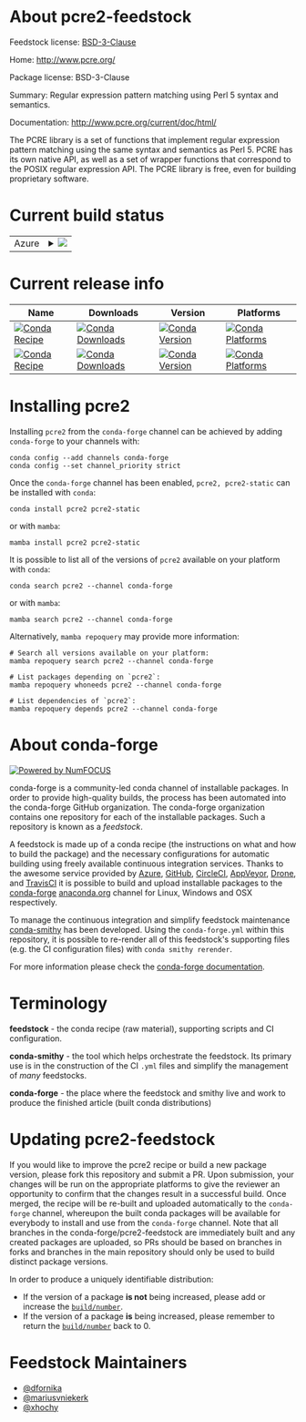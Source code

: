 About pcre2-feedstock
=====================

Feedstock license: [BSD-3-Clause](https://github.com/conda-forge/pcre2-feedstock/blob/main/LICENSE.txt)

Home: http://www.pcre.org/

Package license: BSD-3-Clause

Summary: Regular expression pattern matching using Perl 5 syntax and semantics.

Documentation: http://www.pcre.org/current/doc/html/

The PCRE library is a set of functions that implement regular expression pattern matching
using the same syntax and semantics as Perl 5. PCRE has its own native API, as well as a set of
wrapper functions that correspond to the POSIX regular expression API. The PCRE library is
free, even for building proprietary software.


Current build status
====================


<table>
    
  <tr>
    <td>Azure</td>
    <td>
      <details>
        <summary>
          <a href="https://dev.azure.com/conda-forge/feedstock-builds/_build/latest?definitionId=763&branchName=main">
            <img src="https://dev.azure.com/conda-forge/feedstock-builds/_apis/build/status/pcre2-feedstock?branchName=main">
          </a>
        </summary>
        <table>
          <thead><tr><th>Variant</th><th>Status</th></tr></thead>
          <tbody><tr>
              <td>linux_64</td>
              <td>
                <a href="https://dev.azure.com/conda-forge/feedstock-builds/_build/latest?definitionId=763&branchName=main">
                  <img src="https://dev.azure.com/conda-forge/feedstock-builds/_apis/build/status/pcre2-feedstock?branchName=main&jobName=linux&configuration=linux%20linux_64_" alt="variant">
                </a>
              </td>
            </tr><tr>
              <td>linux_aarch64</td>
              <td>
                <a href="https://dev.azure.com/conda-forge/feedstock-builds/_build/latest?definitionId=763&branchName=main">
                  <img src="https://dev.azure.com/conda-forge/feedstock-builds/_apis/build/status/pcre2-feedstock?branchName=main&jobName=linux&configuration=linux%20linux_aarch64_" alt="variant">
                </a>
              </td>
            </tr><tr>
              <td>linux_ppc64le</td>
              <td>
                <a href="https://dev.azure.com/conda-forge/feedstock-builds/_build/latest?definitionId=763&branchName=main">
                  <img src="https://dev.azure.com/conda-forge/feedstock-builds/_apis/build/status/pcre2-feedstock?branchName=main&jobName=linux&configuration=linux%20linux_ppc64le_" alt="variant">
                </a>
              </td>
            </tr><tr>
              <td>osx_64</td>
              <td>
                <a href="https://dev.azure.com/conda-forge/feedstock-builds/_build/latest?definitionId=763&branchName=main">
                  <img src="https://dev.azure.com/conda-forge/feedstock-builds/_apis/build/status/pcre2-feedstock?branchName=main&jobName=osx&configuration=osx%20osx_64_" alt="variant">
                </a>
              </td>
            </tr><tr>
              <td>osx_arm64</td>
              <td>
                <a href="https://dev.azure.com/conda-forge/feedstock-builds/_build/latest?definitionId=763&branchName=main">
                  <img src="https://dev.azure.com/conda-forge/feedstock-builds/_apis/build/status/pcre2-feedstock?branchName=main&jobName=osx&configuration=osx%20osx_arm64_" alt="variant">
                </a>
              </td>
            </tr><tr>
              <td>win_64</td>
              <td>
                <a href="https://dev.azure.com/conda-forge/feedstock-builds/_build/latest?definitionId=763&branchName=main">
                  <img src="https://dev.azure.com/conda-forge/feedstock-builds/_apis/build/status/pcre2-feedstock?branchName=main&jobName=win&configuration=win%20win_64_" alt="variant">
                </a>
              </td>
            </tr>
          </tbody>
        </table>
      </details>
    </td>
  </tr>
</table>

Current release info
====================

| Name | Downloads | Version | Platforms |
| --- | --- | --- | --- |
| [![Conda Recipe](https://img.shields.io/badge/recipe-pcre2-green.svg)](https://anaconda.org/conda-forge/pcre2) | [![Conda Downloads](https://img.shields.io/conda/dn/conda-forge/pcre2.svg)](https://anaconda.org/conda-forge/pcre2) | [![Conda Version](https://img.shields.io/conda/vn/conda-forge/pcre2.svg)](https://anaconda.org/conda-forge/pcre2) | [![Conda Platforms](https://img.shields.io/conda/pn/conda-forge/pcre2.svg)](https://anaconda.org/conda-forge/pcre2) |
| [![Conda Recipe](https://img.shields.io/badge/recipe-pcre2--static-green.svg)](https://anaconda.org/conda-forge/pcre2-static) | [![Conda Downloads](https://img.shields.io/conda/dn/conda-forge/pcre2-static.svg)](https://anaconda.org/conda-forge/pcre2-static) | [![Conda Version](https://img.shields.io/conda/vn/conda-forge/pcre2-static.svg)](https://anaconda.org/conda-forge/pcre2-static) | [![Conda Platforms](https://img.shields.io/conda/pn/conda-forge/pcre2-static.svg)](https://anaconda.org/conda-forge/pcre2-static) |

Installing pcre2
================

Installing `pcre2` from the `conda-forge` channel can be achieved by adding `conda-forge` to your channels with:

```
conda config --add channels conda-forge
conda config --set channel_priority strict
```

Once the `conda-forge` channel has been enabled, `pcre2, pcre2-static` can be installed with `conda`:

```
conda install pcre2 pcre2-static
```

or with `mamba`:

```
mamba install pcre2 pcre2-static
```

It is possible to list all of the versions of `pcre2` available on your platform with `conda`:

```
conda search pcre2 --channel conda-forge
```

or with `mamba`:

```
mamba search pcre2 --channel conda-forge
```

Alternatively, `mamba repoquery` may provide more information:

```
# Search all versions available on your platform:
mamba repoquery search pcre2 --channel conda-forge

# List packages depending on `pcre2`:
mamba repoquery whoneeds pcre2 --channel conda-forge

# List dependencies of `pcre2`:
mamba repoquery depends pcre2 --channel conda-forge
```


About conda-forge
=================

[![Powered by
NumFOCUS](https://img.shields.io/badge/powered%20by-NumFOCUS-orange.svg?style=flat&colorA=E1523D&colorB=007D8A)](https://numfocus.org)

conda-forge is a community-led conda channel of installable packages.
In order to provide high-quality builds, the process has been automated into the
conda-forge GitHub organization. The conda-forge organization contains one repository
for each of the installable packages. Such a repository is known as a *feedstock*.

A feedstock is made up of a conda recipe (the instructions on what and how to build
the package) and the necessary configurations for automatic building using freely
available continuous integration services. Thanks to the awesome service provided by
[Azure](https://azure.microsoft.com/en-us/services/devops/), [GitHub](https://github.com/),
[CircleCI](https://circleci.com/), [AppVeyor](https://www.appveyor.com/),
[Drone](https://cloud.drone.io/welcome), and [TravisCI](https://travis-ci.com/)
it is possible to build and upload installable packages to the
[conda-forge](https://anaconda.org/conda-forge) [anaconda.org](https://anaconda.org/)
channel for Linux, Windows and OSX respectively.

To manage the continuous integration and simplify feedstock maintenance
[conda-smithy](https://github.com/conda-forge/conda-smithy) has been developed.
Using the ``conda-forge.yml`` within this repository, it is possible to re-render all of
this feedstock's supporting files (e.g. the CI configuration files) with ``conda smithy rerender``.

For more information please check the [conda-forge documentation](https://conda-forge.org/docs/).

Terminology
===========

**feedstock** - the conda recipe (raw material), supporting scripts and CI configuration.

**conda-smithy** - the tool which helps orchestrate the feedstock.
                   Its primary use is in the construction of the CI ``.yml`` files
                   and simplify the management of *many* feedstocks.

**conda-forge** - the place where the feedstock and smithy live and work to
                  produce the finished article (built conda distributions)


Updating pcre2-feedstock
========================

If you would like to improve the pcre2 recipe or build a new
package version, please fork this repository and submit a PR. Upon submission,
your changes will be run on the appropriate platforms to give the reviewer an
opportunity to confirm that the changes result in a successful build. Once
merged, the recipe will be re-built and uploaded automatically to the
`conda-forge` channel, whereupon the built conda packages will be available for
everybody to install and use from the `conda-forge` channel.
Note that all branches in the conda-forge/pcre2-feedstock are
immediately built and any created packages are uploaded, so PRs should be based
on branches in forks and branches in the main repository should only be used to
build distinct package versions.

In order to produce a uniquely identifiable distribution:
 * If the version of a package **is not** being increased, please add or increase
   the [``build/number``](https://docs.conda.io/projects/conda-build/en/latest/resources/define-metadata.html#build-number-and-string).
 * If the version of a package **is** being increased, please remember to return
   the [``build/number``](https://docs.conda.io/projects/conda-build/en/latest/resources/define-metadata.html#build-number-and-string)
   back to 0.

Feedstock Maintainers
=====================

* [@dfornika](https://github.com/dfornika/)
* [@mariusvniekerk](https://github.com/mariusvniekerk/)
* [@xhochy](https://github.com/xhochy/)


